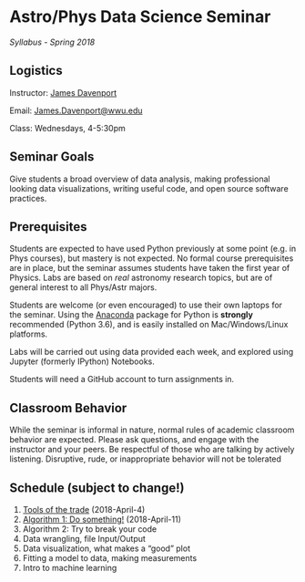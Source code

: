 # Astro/Phys Data Science Seminar

*Syllabus - Spring 2018*



## Logistics

Instructor: [James Davenport](http://jradavenport.github.io)

Email: James.Davenport@wwu.edu

Class: Wednesdays, 4-5:30pm


## Seminar Goals
Give students a broad overview of data analysis, making professional looking data visualizations, writing useful code, and open source software practices.


## Prerequisites
Students are expected to have used Python previously at some point (e.g. in Phys courses), but mastery is not expected. No formal course prerequisites are in place, but the seminar assumes students have taken the first year of Physics. Labs are based on *real* astronomy research topics, but are of general interest to all Phys/Astr majors.

Students are welcome (or even encouraged) to use their own laptops for the seminar. Using the [Anaconda](https://www.anaconda.com/download/) package for Python is **strongly** recommended (Python 3.6), and is easily installed on Mac/Windows/Linux platforms.

Labs will be carried out using data provided each week, and explored using Jupyter (formerly IPython) Notebooks.

Students will need a GitHub account to turn assignments in.


## Classroom Behavior
While the seminar is informal in nature, normal rules of academic classroom behavior are expected. Please ask questions, and engage with the instructor and your peers. Be respectful of those who are talking by actively listening. Disruptive, rude, or inappropriate behavior will not be tolerated


## Schedule (subject to change!)

1. [Tools of the trade](lab1/) (2018-April-4)
2. [Algorithm 1: Do something!](lab2/) (2018-April-11)
3. Algorithm 2: Try to break your code
4. Data wrangling, file Input/Output
5. Data visualization, what makes a “good” plot
6. Fitting a model to data, making measurements
7. Intro to machine learning
